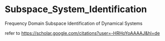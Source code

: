 # Subspace_System_Identification
Frequency Domain Subspace Identification of Dynamical Systems

refer to https://scholar.google.com/citations?user=-HRHoYoAAAAJ&hl=de
